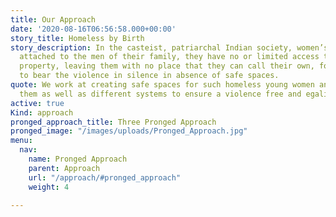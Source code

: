 ```yaml
---
title: Our Approach
date: '2020-08-16T06:56:58.000+00:00'
story_title: Homeless by Birth
story_description: In the casteist, patriarchal Indian society, women’s identity is
  attached to the men of their family, they have no or limited access to their ancestral
  property, leaving them with no place that they can call their own, forcing them
  to bear the violence in silence in absence of safe spaces.
quote: We work at creating safe spaces for such homeless young women and empowering
  them as well as different systems to ensure a violence free and egalitarian society.
active: true
Kind: approach
pronged_approach_title: Three Pronged Approach
pronged_image: "/images/uploads/Pronged_Approach.jpg"
menu:
  nav:
    name: Pronged Approach
    parent: Approach
    url: "/approach/#pronged_approach"
    weight: 4

---
```

